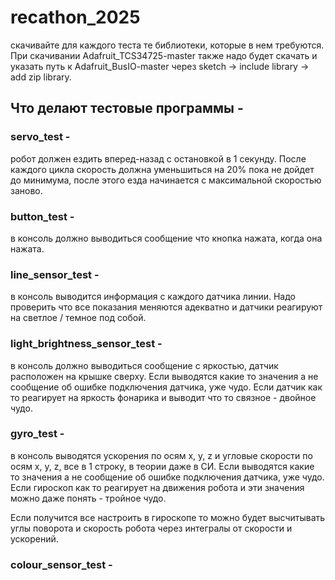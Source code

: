 # recathon_2025
скачивайте для каждого теста те библиотеки, которые в нем требуются. При скачивании Adafruit_TCS34725-master также надо будет скачать и указать путь к Adafruit_BusIO-master через sketch -> include library -> add zip library.

## Что делают тестовые программы - 
### servo_test - 
робот должен ездить вперед-назад с остановкой в 1 секунду. 
После каждого цикла скорость должна уменьшиться на 20% пока не дойдет до минимума, после этого езда начинается с максимальной скоростью заново.
### button_test - 
в консоль должно выводиться сообщение что кнопка нажата, когда она нажата.
### line_sensor_test - 
в консоль выводится информация с каждого датчика линии. 
Надо проверить что все показания меняются адекватно и датчики реагируют на светлое / темное под собой.
### light_brightness_sensor_test - 
в консоль должно выводиться сообщение с яркостью, датчик расположен на крышке сверху. 
Если выводятся какие то значения а не сообщение об ошибке подключения датчика, уже чудо. 
Если датчик как то реагирует на яркость фонарика и выводит что то связное - двойное чудо.
### gyro_test - 
в консоль выводятся ускорения по осям x, y, z и угловые скорости по осям x, y, z, все в 1 строку, в теории даже в СИ.
Если выводятся какие то значения а не сообщение об ошибке подключения датчика, уже чудо. 
Если гироскоп как то реагирует на движения робота и эти значения можно даже понять - тройное чудо.

Если получится все настроить в гироскопе то можно будет высчитывать углы поворота и скорость робота через интегралы от скорости и ускорений.
### colour_sensor_test - 

